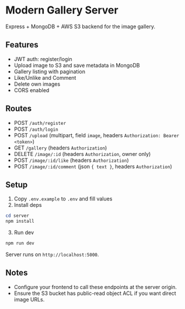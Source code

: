# Modern Gallery Server

Express + MongoDB + AWS S3 backend for the image gallery.

## Features
- JWT auth: register/login
- Upload image to S3 and save metadata in MongoDB
- Gallery listing with pagination
- Like/Unlike and Comment
- Delete own images
- CORS enabled

## Routes
- POST `/auth/register`
- POST `/auth/login`
- POST `/upload` (multipart, field `image`, headers `Authorization: Bearer <token>`)
- GET `/gallery` (headers `Authorization`)
- DELETE `/image/:id` (headers `Authorization`, owner only)
- POST `/image/:id/like` (headers `Authorization`)
- POST `/image/:id/comment` (json `{ text }`, headers `Authorization`)

## Setup
1. Copy `.env.example` to `.env` and fill values
2. Install deps

```powershell
cd server
npm install
```

3. Run dev

```powershell
npm run dev
```

Server runs on `http://localhost:5000`.

## Notes
- Configure your frontend to call these endpoints at the server origin.
- Ensure the S3 bucket has public-read object ACL if you want direct image URLs.
